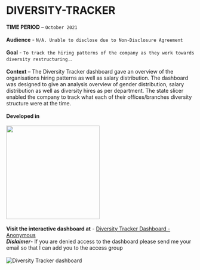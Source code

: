 # DIVERSITY-TRACKER
**TIME PERIOD** – ```October 2021``` <br/>
<br/>
**Audience** - ```N/A. Unable to disclose due to Non-Disclosure Agreement``` <br/>
<br/>
**Goal** - ```To track the hiring patterns of the company as they work towards diversity restructuring.```.<br/>
<br/>
**Context** – The Diversity Tracker dashboard gave an overview of the organisations hiring patterns as well as salary distribution. The dashboard was designed to give an analysis overview of gender distribution, salary distribution as well as diversity hires as per department. The state slicer enabled the company to track what each of their offices/branches diversity structure were at the time. <br/>
<br/>
**Developed in**<br/>
<br/>
<img src="https://user-images.githubusercontent.com/73197748/152568102-b89c0cec-dd4f-4f76-90c1-de7fd91a3325.png" width="250"> <br/> 
<br/>
**Visit the interactive dashboard at** - [Diversity Tracker Dashboard - Anonymous](https://datastudio.google.com/reporting/820e1180-43cc-4ad9-8666-aba85ca82aaa) <br/>
***Dislaimer***- If you are denied access to the dashboard please send me your email so that I can add you to the access group
<br/>
<br/>
![Diversity Tracker dashboard](https://user-images.githubusercontent.com/73197748/152568560-a45b077b-685e-4687-acad-d5c5400adb17.png)
